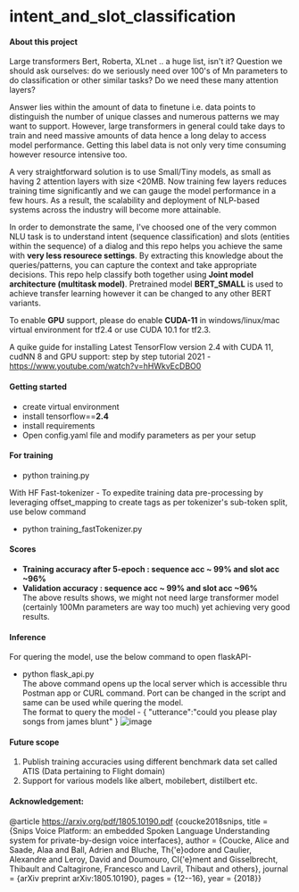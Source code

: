 # intent_and_slot_classification
#### About this project

Large transformers Bert, Roberta, XLnet .. a huge list, isn't it? Question we should ask ourselves: do we seriously need over 100's of Mn parameters to do classification or other similar tasks? Do we need these many attention layers?

Answer lies within the amount of data to finetune i.e. data points to distinguish the number of unique classes and numerous patterns we may want to support. However, large transformers in general could take days to train and need massive amounts of data hence a long delay to access model performance. Getting this label data is not only very time consuming however resource intensive too.

A very straightforward solution is to use Small/Tiny models, as small as having 2 attention layers with size <20MB. Now training few layers reduces training time significantly and we can gauge the model performance in a few hours. As a result, the scalability and deployment of NLP-based systems across the industry will become more attainable.

In order to demonstrate the same, I've choosed one of the very common NLU task is to understand intent (sequence classification) and slots (entities within the sequence) of a dialog and this repo helps you achieve the same with **very less resourece settings**. By extracting this knowledge about the queries/patterns, you can capture the context and take appropriate decisions. This repo help classify both together using **Joint model architecture (multitask model)**. Pretrained model **BERT_SMALL** is used to achieve transfer learning however it can be changed to any other BERT variants.

To enable **GPU** support, please do enable **CUDA-11** in windows/linux/mac virtual environment for tf2.4 or use CUDA 10.1 for tf2.3. 

A quike guide for installing Latest TensorFlow version 2.4 with CUDA 11, cudNN 8 and GPU support: step by step tutorial 2021 - https://www.youtube.com/watch?v=hHWkvEcDBO0

#### Getting started
- create virtual environment
- install tensorflow==**2.4**
- install requirements 
- Open config.yaml file and modify parameters as per your setup

#### For training
- python training.py 

With HF Fast-tokenizer - To expedite training data pre-processing by leveraging offset_mapping to create tags as per tokenizer's sub-token split, use below command
- python training_fastTokenizer.py 

#### Scores
- **Training accuracy after 5-epoch : sequence acc ~ 99% and slot acc ~96%**
- **Validation accuracy : sequence acc ~ 99% and slot acc ~96%**<br>
The above results shows, we might not need large transformer model (certainly 100Mn parameters are way too much) yet achieving very good results. 

#### Inference
For quering the model, use the below command to open flaskAPI- 
- python flask_api.py <br>
The above command opens up the local server which is accessible thru Postman app or CURL command. Port can be changed in the script and same can be used while quering the model. <br>
The format to query the model - 
{
   "utterance":"could you please play songs from james blunt"
}
![image](https://user-images.githubusercontent.com/69572197/130914705-064dcd6e-99b2-4c3e-a386-92915fc92187.png)

#### Future scope
1) Publish training accuracies using different benchmark data set called ATIS (Data pertaining to Flight domain)
2) Support for various models like albert, mobilebert, distilbert etc.  

#### Acknowledgement:
@article https://arxiv.org/pdf/1805.10190.pdf
{coucke2018snips, title = {Snips Voice Platform: an embedded Spoken Language Understanding system for private-by-design voice interfaces}, author = {Coucke, Alice and Saade, Alaa and Ball, Adrien and Bluche, Th{'e}odore and Caulier, Alexandre and Leroy, David and Doumouro, Cl{'e}ment and Gisselbrecht, Thibault and Caltagirone, Francesco and Lavril, Thibaut and others}, journal = {arXiv preprint arXiv:1805.10190}, pages = {12--16}, year = {2018}}

